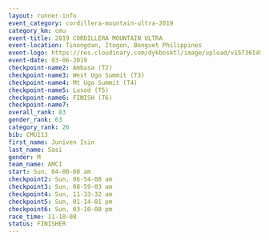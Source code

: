 ```yaml
---
layout: runner-info 
event_category: cordillera-mountain-ultra-2019 
category_km: cmu 
event-title: 2019 CORDILLERA MOUNTAIN ULTRA 
event-location: Tinongdan, Itogon, Benguet Philippines 
event-logo: https://res.cloudinary.com/dykbosktl/image/upload/v1573614960/Logo/Cordillera-Mountain-Ultra-2019-1280_wxhrmh.jpg 
event-date: 03-06-2019 
checkpoint-name2: Ambasa (T2) 
checkpoint-name3: West Ugo Summit (T3) 
checkpoint-name4: Mt Ugo Summit (T4) 
checkpoint-name5: Lusod (T5) 
checkpoint-name6: FINISH (T6) 
checkpoint-name7: 
overall_rank: 83
gender_rank: 63
category_rank: 26
bib: CMU113
first_name: Juniven Isin
last_name: Sasi
gender: M
team_name: AMCI
start: Sun, 04-00-00 am
checkpoint2: Sun, 06-54-08 am
checkpoint3: Sun, 08-59-03 am
checkpoint4: Sun, 11-33-32 am
checkpoint5: Sun, 01-14-01 pm
checkpoint6: Sun, 03-10-08 pm
race_time: 11-10-08
status: FINISHER
---
```

